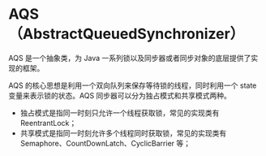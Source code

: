 # AQS（AbstractQueuedSynchronizer）

AQS 是一个抽象类，为 Java 一系列锁以及同步器或者同步对象的底层提供了实现的框架。

AQS 的核心思想是利用一个双向队列来保存等待锁的线程，同时利用一个 state 变量来表示锁的状态。AQS 同步器可以分为独占模式和共享模式两种。

- 独占模式是指同一时刻只允许一个线程获取锁，常见的实现类有 ReentrantLock；
- 共享模式是指同一时刻允许多个线程同时获取锁，常见的实现类有 Semaphore、CountDownLatch、CyclicBarrier 等；